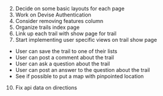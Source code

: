 2.  Decide on some basic layouts for each page
4.  Work on Devise Authentication
6.  Consider removing features column
7.  Organize trails index page
8.  Link up each trail with show page for trail
9.  Start implementing user specific views on trail show page
  - User can save the trail to one of their lists
  - User can post a comment about the trail
  - User can ask a question about the trail
  - User can post an answer to the question about the trail
  - See if possible to put a map with pinpointed location
10.  Fix api data on directions
